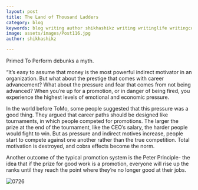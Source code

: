 ```yaml
---
layout: post
title: The Land of Thousand Ladders
category: blog
keywords: blog writing author shikhashikz writing writinglife writingcommunity dailyblogpost dailyblogpostchallenge bookquote primedtoperform
image: assets/images/Post116.jpg
author: shikhashikz

---
```

Primed To Perform debunks a myth.

“It’s easy to assume that money is the most powerful indirect motivator in an organization. But what about the prestige that comes with career advancement? What about the pressure and fear that comes from not being advanced? When you’re up for a promotion, or in danger of being fired, you experience the highest levels of emotional and economic pressure.

In the world before ToMo, some people suggested that this pressure was a good thing. They argued that career paths should be designed like tournaments, in which people competed for promotions. The larger the prize at the end of the tournament, like the CEO’s salary, the harder people would fight to win. But as pressure and indirect motives increase, people start to compete against one another rather than the true competition. Total motivation is destroyed, and cobra effects become the norm.

Another outcome of the typical promotion system is the Peter Principle- the idea that if the prize for good work is a promotion, everyone will rise up the ranks until they reach the point where they’re no longer good at their jobs.

![0726](https://user-images.githubusercontent.com/21696121/126939553-faea69f2-c1e8-46de-b278-87ea6ca489f1.jpg)


